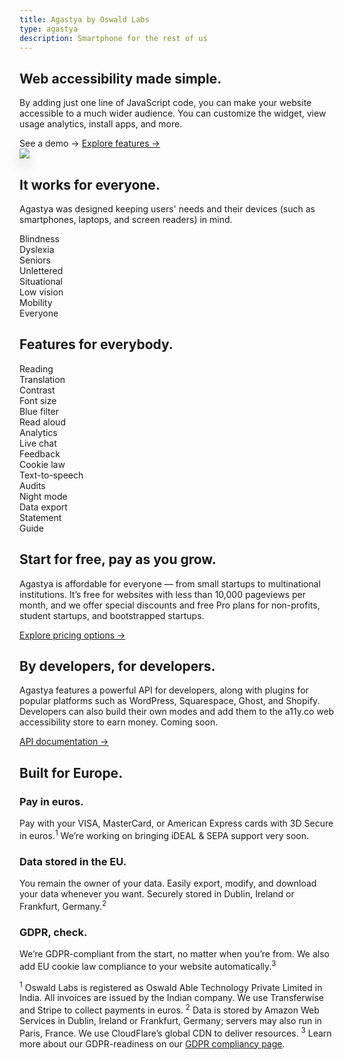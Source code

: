 ```yaml
---
title: Agastya by Oswald Labs
type: agastya
description: Smartphone for the rest of us
---
```


<section class="hero">
	<div class="container">
		<div class="row">
			<div class="col-md-6">
				<h1>Web accessibility made simple.</h1>
				<p class="intro-para">By adding just one line of JavaScript code, you can make your website accessible to a much wider audience. You can customize the widget, view usage analytics, install apps, and more.</p>
				<div>
					<a onclick="window.agastya.open()" class="btn btn-warning mr-2">See a demo &rarr;</a>
					<a href="/platform/agastya/features/" class="btn btn-outline-warning">Explore features &rarr;</a>
				</div>
			</div>
			<div class="col-md-6 text-right">
				<img class="hero-image-alt" style="filter: drop-shadow(0 10px 10px rgba(0, 0, 0, 0.2)" role="presentation" src="/images/illustrations/agastya.png">
			</div>
		</div>
	</div>
</section>
<section>
	<div class="container">
		<div class="row">
			<div class="col-md-6">
				<h2>It works for everyone.</h2>
				<p>Agastya was designed keeping users' needs and their devices (such as smartphones, laptops, and screen readers) in mind.</p>
				<div class="row text-center justify-content-center mt-5">
					<div class="col-md">
						<i class="fas fa-blind fa-2x text-muted mb-3"></i>
						<div>Blindness</div>
					</div>
					<div class="col-md">
						<i class="fas fa-book-open fa-2x text-muted mb-3"></i>
						<div>Dyslexia</div>
					</div>
					<div class="col-md">
						<i class="fas fa-hand-holding-heart fa-2x text-muted mb-3"></i>
						<div>Seniors</div>
					</div>
					<div class="col-md">
						<i class="fas fa-atlas fa-2x text-muted mb-3"></i>
						<div>Unlettered</div>
					</div>
				</div>
				<div class="row text-center justify-content-center mt-5">
					<div class="col-md">
						<i class="fas fa-user-injured fa-2x text-muted mb-3"></i>
						<div>Situational</div>
					</div>
					<div class="col-md">
						<i class="fas fa-low-vision fa-2x text-muted mb-3"></i>
						<div>Low vision</div>
					</div>
					<div class="col-md">
						<i class="fas fa-wheelchair fa-2x text-muted mb-3"></i>
						<div>Mobility</div>
					</div>
					<div class="col-md">
						<i class="fas fa-users fa-2x text-muted mb-3"></i>
						<div>Everyone</div>
					</div>
				</div>
			</div>
		</div>
	</div>
</section>
<section class="bg-light-1">
	<div class="container">
		<h2 class="text-center mb-5">Features for everybody.</h2>
		<div class="row">
			<div class="col-md-6">
				<div class="row text-center justify-content-center">
					<div class="col-md">
						<i class="fas fa-book-open fa-2x text-muted mb-3"></i>
						<div>Reading</div>
					</div>
					<div class="col-md">
						<i class="fas fa-language fa-2x text-muted mb-3"></i>
						<div>Translation</div>
					</div>
					<div class="col-md">
						<i class="fas fa-adjust fa-2x text-muted mb-3"></i>
						<div>Contrast</div>
					</div>
					<div class="col-md">
						<i class="fas fa-text-height fa-2x text-muted mb-3"></i>
						<div>Font size</div>
					</div>
				</div>
				<div class="row text-center justify-content-center mt-5">
					<div class="col-md">
						<i class="fas fa-cloud-moon fa-2x text-muted mb-3"></i>
						<div>Blue filter</div>
					</div>
					<div class="col-md">
						<i class="fas fa-volume-up fa-2x text-muted mb-3"></i>
						<div>Read aloud</div>
					</div>
					<div class="col-md">
						<i class="fas fa-chart-pie fa-2x text-muted mb-3"></i>
						<div>Analytics</div>
					</div>
					<div class="col-md">
						<i class="fas fa-comments fa-2x text-muted mb-3"></i>
						<div>Live chat</div>
					</div>
				</div>
			</div>
			<div class="col-md-6">
				<div class="row text-center justify-content-center">
					<div class="col-md">
						<i class="fas fa-comment fa-2x text-muted mb-3"></i>
						<div>Feedback</div>
					</div>
					<div class="col-md">
						<i class="fas fa-cookie-bite fa-2x text-muted mb-3"></i>
						<div>Cookie law</div>
					</div>
					<div class="col-md">
						<i class="fas fa-podcast fa-2x text-muted mb-3"></i>
						<div>Text-to-speech</div>
					</div>
					<div class="col-md">
						<i class="fas fa-chart-area fa-2x text-muted mb-3"></i>
						<div>Audits</div>
					</div>
				</div>
				<div class="row text-center justify-content-center mt-5">
					<div class="col-md">
						<i class="fas fa-moon fa-2x text-muted mb-3"></i>
						<div>Night mode</div>
					</div>
					<div class="col-md">
						<i class="fas fa-file-export fa-2x text-muted mb-3"></i>
						<div>Data export</div>
					</div>
					<div class="col-md">
						<i class="fas fa-universal-access fa-2x text-muted mb-3"></i>
						<div>Statement</div>
					</div>
					<div class="col-md">
						<i class="fas fa-hands-helping fa-2x text-muted mb-3"></i>
						<div>Guide</div>
					</div>
				</div>
			</div>
		</div>
	</div>
</section>
<section>
	<div class="container">
		<div class="row">
			<div class="col-md-6 pr-5">
				<i class="fas fa-credit-card fa-2x mb-1 o-6"></i>
				<h2 class="mt-4 mb-4">Start for free, pay as you grow.</h2>
				<p>Agastya is affordable for everyone — from small startups to multinational institutions. It’s free for websites with less than 10,000 pageviews per month, and we offer special discounts and free Pro plans for non-profits, student startups, and bootstrapped startups.</p>
				<div>
					<a href="/platform/agastya/pricing/" class="btn btn-warning">Explore pricing options &rarr;</a>
				</div>
			</div>
			<div class="col-md-6 pl-5">
				<i class="fas fa-code fa-2x mb-1 o-6"></i>
				<h2 class="mt-4 mb-4">By developers, for developers.</h2>
				<p>Agastya features a powerful API for developers, along with plugins for popular platforms such as WordPress, Squarespace, Ghost, and Shopify. Developers can also build their own modes and add them to the a11y.co web accessibility store to earn money. Coming soon.</p>
				<div>
					<a href="https://help.oswaldlabs.com/developers/" class="btn btn-warning">API documentation &rarr;</a>
				</div>
			</div>
		</div>
	</div>
</section>
<section class="dark">
	<div class="container">
		<h2 class="text-center mb-5">Built for Europe.</h2>
		<div class="row">
			<div class="col-md">
				<i class="fas fa-euro-sign fa-2x o-6"></i>
				<h3 class="mt-4 mb-3">Pay in euros.</h3>
				<p>Pay with your VISA, MasterCard, or American Express cards with 3D Secure in euros.<sup>1</sup> We’re working on bringing iDEAL & SEPA support very soon.</p>
			</div>
			<div class="col-md">
				<i class="fas fa-database fa-2x o-6"></i>
				<h3 class="mt-4 mb-3">Data stored in the EU.</h3>
				<p>You remain the owner of your data. Easily export, modify, and download your data whenever you want. Securely stored in Dublin, Ireland or Frankfurt, Germany.<sup>2</sup></p>
			</div>
			<div class="col-md">
				<i class="fas fa-envelope-open fa-2x o-6"></i>
				<h3 class="mt-4 mb-3">GDPR, check.</h3>
				<p>We’re GDPR-compliant from the start, no matter when you’re from. We also add EU cookie law compliance to your website automatically.<sup>3</sup></p>
			</div>
		</div>
		<p class="small mt-5">
			<sup>1</sup> Oswald Labs is registered as Oswald Able Technology Private Limited in India. All invoices are issued by the Indian company. We use Transferwise and Stripe to collect payments in euros. <sup>2</sup> Data is stored by Amazon Web Services in Dublin, Ireland or Frankfurt, Germany; servers may also run in Paris, France. We use CloudFlare’s global CDN to deliver resources. <sup>3</sup> Learn more about our GDPR-readiness on our <a href="/platform/agastya/eu/">GDPR compliancy page</a>.
		</p>
	</div>
</section>